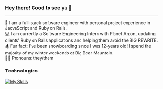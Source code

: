 ### Hey there! Good to see ya 👋
___

🥞 I am a full-stack software engineer with personal project experience in JacvaScript and Ruby on Rails.  
💻 I am currently a Software Engineering Intern with Planet Argon, updating clients' Ruby on Rails applications and helping them avoid the BIG REWRITE.     
🏂 Fun fact: I've been snowboarding since I was 12-years old! I spend the majority of my winter weekends at Big Bear Mountain.  
🏳️‍🌈 Pronouns: they/them 

### Technologies
[![My Skills](https://skills.thijs.gg/icons?i=ruby,postgres,rails,react,js,git,html,css)](https://skills.thijs.gg)
